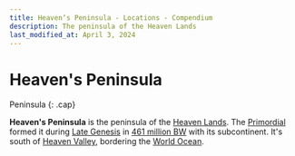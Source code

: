 ```yaml
---
title: Heaven‘s Peninsula - Locations - Compendium
description: The peninsula of the Heaven Lands
last_modified_at: April 3, 2024
---
```


# Heaven's Peninsula
Peninsula
{: .cap}

**Heaven's Peninsula** is the peninsula of the [Heaven Lands](/compendium/locations/heaven-lands/). The [Primordial](/compendium/creatures/primordial/) formed it during [Late Genesis](/compendium/events/genesis/#late-genesis) in [461 million BW](/compendium/events/genesis/#461-million-bw) with its subcontinent. It's south of [Heaven Valley](/compendium/locations/heaven-valley/), bordering the [World Ocean](/compendium/locations/world-ocean/).